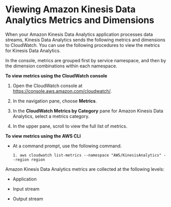 # Viewing Amazon Kinesis Data Analytics Metrics and Dimensions<a name="metrics-dimensions"></a>

When your Amazon Kinesis Data Analytics application processes data streams, Kinesis Data Analytics sends the following metrics and dimensions to CloudWatch\. You can use the following procedures to view the metrics for Kinesis Data Analytics\.

In the console, metrics are grouped first by service namespace, and then by the dimension combinations within each namespace\.

**To view metrics using the CloudWatch console**

1. Open the CloudWatch console at [https://console\.aws\.amazon\.com/cloudwatch/](https://console.aws.amazon.com/cloudwatch/)\.

1. In the navigation pane, choose **Metrics**\.

1. In the **CloudWatch Metrics by Category** pane for Amazon Kinesis Data Analytics, select a metrics category\.

1. In the upper pane, scroll to view the full list of metrics\.

**To view metrics using the AWS CLI**

+ At a command prompt, use the following command\.

  ```
  1. aws cloudwatch list-metrics --namespace "AWS/KinesisAnalytics" --region region
  ```

 Amazon Kinesis Data Analytics metrics are collected at the following levels:

+ Application 

+ Input stream

+ Output stream